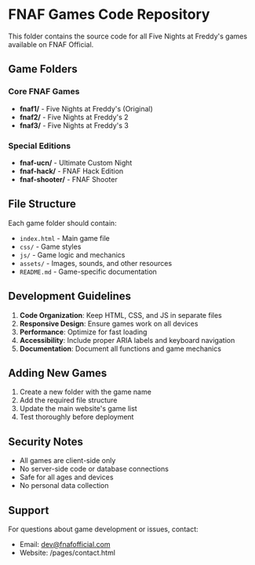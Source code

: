 # FNAF Games Code Repository

This folder contains the source code for all Five Nights at Freddy's games available on FNAF Official.

## Game Folders

### Core FNAF Games

- **fnaf1/** - Five Nights at Freddy's (Original)
- **fnaf2/** - Five Nights at Freddy's 2
- **fnaf3/** - Five Nights at Freddy's 3

### Special Editions

- **fnaf-ucn/** - Ultimate Custom Night
- **fnaf-hack/** - FNAF Hack Edition
- **fnaf-shooter/** - FNAF Shooter

## File Structure

Each game folder should contain:

- `index.html` - Main game file
- `css/` - Game styles
- `js/` - Game logic and mechanics
- `assets/` - Images, sounds, and other resources
- `README.md` - Game-specific documentation

## Development Guidelines

1. **Code Organization**: Keep HTML, CSS, and JS in separate files
2. **Responsive Design**: Ensure games work on all devices
3. **Performance**: Optimize for fast loading
4. **Accessibility**: Include proper ARIA labels and keyboard navigation
5. **Documentation**: Document all functions and game mechanics

## Adding New Games

1. Create a new folder with the game name
2. Add the required file structure
3. Update the main website's game list
4. Test thoroughly before deployment

## Security Notes

- All games are client-side only
- No server-side code or database connections
- Safe for all ages and devices
- No personal data collection

## Support

For questions about game development or issues, contact:

- Email: dev@fnafofficial.com
- Website: /pages/contact.html
